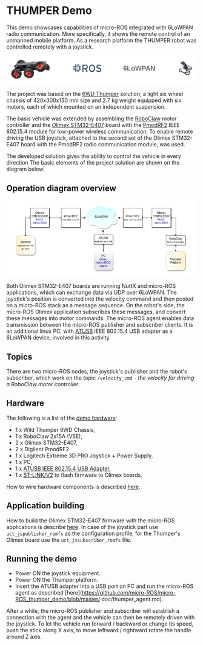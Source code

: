 # THUMPER Demo

This demo showcases capabilities of micro-ROS integrated with 6LoWPAN radio communication.
More specifically, it shows the remote control of an unmanned mobile platform.
As a research platform the THUMPER robot was controlled remotely with a joystick.

![tupec_intro](https://raw.githubusercontent.com/micro-ROS/micro-ROS_thumper_demo/master/images/thumper_intro.png)

The project was based on the [6WD Thumper](https://www.tme.eu/Document/3042ea29739d84f52c2c511fe0a15337/DAGU-RS003B75.pdf) solution, a light six wheel chassis of 420x300x130 mm size and 2.7 kg weight equipped with  six motors, each of which mounted on an independent suspension.

The basis vehicle was extended by assembling the [RoboClaw](https://osb.piap.pl/wiki/lib/exe/fetch.php?media=mech:fun:roboclaw_datasheet_2x15a.pdf)  motor controller and the [Olimex STM32-E407](https://www.olimex.com/Products/ARM/ST/STM32-E407/open-source-hardware) board with the [PmodRF2](https://reference.digilentinc.com/reference/pmod/pmodrf2/start) IEEE 802.15.4 module for low-power wireless communication.
To enable remote driving the USB joystick, attached to the second set of the Olimex STM32-E407 board with the PmodRF2 radio communication module, was used.

The developed solution gives the ability to control the vehicle in every direction
The basic elements of the project solution are shown on the diagram below.

## Operation diagram overview

![tupec_diagram](https://raw.githubusercontent.com/micro-ROS/micro-ROS_thumper_demo/master/images/thumper_dgr.png)

Both Olimex STM32-E407 boards are running NuttX and micro-ROS applications, which can exchange data via UDP over 6LoWPAN.
The joystick's position is converted into the velocity command and then posted on a micro-ROS stack as a message sequence.
On the robot's side, the micro-ROS Olimex application subscribes these messages, and convert these messages into motor commands.
The micro-ROS agent enables data transmission between the micro-ROS publisher and subscriber clients. It is an additional linux PC, with [ATUSB](http://shop.sysmocom.de/products/atusb) IEEE 802.15.4 USB adapter as a 6LoWPAN device, involved in this activity.


## Topics
There are two micro-ROS nodes, the joystick's publisher and the robot's subscriber, which work on the topic `/velocity_cmd` - *the velocity for driving a RoboClaw motor controller*.


## Hardware
The following is a list of the [demo hardware](https://github.com/micro-ROS/micro-ROS_thumper_demo/blob/master/doc/thumper_hardware.md):
- 1 x Wild Thumper 6WD Chassis,
- 1 x RoboClaw 2x15A (V5E),
- 2 x Olimex STM32-E407,
- 2 x Digilent PmodRF2
- 1 x Logitech Extreme 3D PRO Joystick + Power Supply,
- 1 x PC,
- 1 x [ATUSB IEEE 802.15.4 USB Adapter](http://shop.sysmocom.de/products/atusb),
- 1 x [ST-LINK/V2](https://www.st.com/en/development-tools/st-link-v2.html) to flash firmware to Olimex boards.

How to wire hardware components is described [here](https://github.com/micro-ROS/micro-ROS_thumper_demo/blob/master/doc/thumper_wiring.md).


## Application building

How to build the Olimex STM32-E407 firmware with the micro-ROS applications is describe [here](https://github.com/micro-ROS/micro-ROS_thumper_demo/blob/master/doc/thumper_oli_apps.md).
In case of the joystick part use `uct_jspublisher_romfs` as the configuration profile, for the Thumper's Olimex board use the  `uct_jssubscriber_romfs` file.


## Running the demo

- Power ON the joystick equipment.
- Power ON the Thumper platform.
- Insert the ATUSB adapter into a USB port on PC and run the micro-ROS agent as described [here](https://github.com/micro-ROS/micro-ROS_thumper_demo/blob/master/   doc/thumper_agent.md).

After a while, the micro-ROS publisher and subscriber will establish a connection with the agent and the vehicle can then be remotely driven with the joystick. To let the vehicle run forward / backward or change its speed, push the stick along X axis, to move leftward / rightward rotate the handle around Z axis.